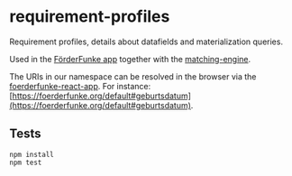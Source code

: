 # requirement-profiles
Requirement profiles, details about datafields and materialization queries.

Used in the [FörderFunke app](https://github.com/Citizen-Knowledge-Graph/foerderfunke-react-app) together with the [matching-engine](https://github.com/Citizen-Knowledge-Graph/matching-engine).

The URIs in our namespace can be resolved in the browser via the [foerderfunke-react-app](https://github.com/Citizen-Knowledge-Graph/foerderfunke-react-app). For instance: [https://foerderfunke.org/default#geburtsdatum](https://foerderfunke.org/default#geburtsdatum).

## Tests

```
npm install
npm test
```
